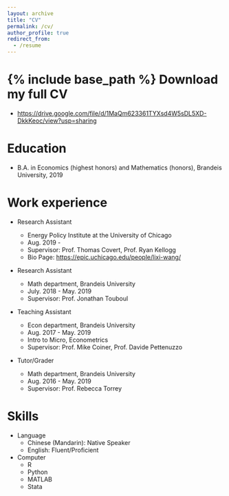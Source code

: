 ```yaml
---
layout: archive
title: "CV"
permalink: /cv/
author_profile: true
redirect_from:
  - /resume
---
```


{% include base_path %}
Download my full CV
======
* https://drive.google.com/file/d/1MaQm623361TYXsd4W5sDL5XD-DkkKeoc/view?usp=sharing

Education
======
* B.A. in Economics (highest honors) and Mathematics (honors), Brandeis University, 2019

Work experience
======
* Research Assistant
  * Energy Policy Institute at the University of Chicago
  * Aug. 2019 - 
  * Supervisor: Prof. Thomas Covert, Prof. Ryan Kellogg
  * Bio Page: https://epic.uchicago.edu/people/lixi-wang/

* Research Assistant
  * Math department, Brandeis University
  * July. 2018 - May. 2019
  * Supervisor: Prof. Jonathan Touboul

* Teaching Assistant
  * Econ department, Brandeis University
  * Aug. 2017 - May. 2019
  * Intro to Micro, Econometrics
  * Supervisor: Prof. Mike Coiner, Prof. Davide Pettenuzzo

* Tutor/Grader
  * Math department, Brandeis University
  * Aug. 2016 - May. 2019
  * Supervisor: Prof. Rebecca Torrey
  
Skills
======
* Language
  * Chinese (Mandarin): Native Speaker
  * English: Fluent/Proficient
* Computer
  * R
  * Python
  * MATLAB
  * Stata

<!--
Publications
======
  <ul>{% for post in site.publications %}
    {% include archive-single-cv.html %}
  {% endfor %}</ul>
  
Talks
======
  <ul>{% for post in site.talks %}
    {% include archive-single-talk-cv.html %}
  {% endfor %}</ul>
  
Teaching
======
  <ul>{% for post in site.teaching %}
    {% include archive-single-cv.html %}
  {% endfor %}</ul>
  -->


